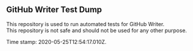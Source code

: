 ## GitHub Writer Test Dump

This repository is used to run automated tests for GitHub Writer.  
This repository is not safe and should not be used for any other purpose.

Time stamp: 2020-05-25T12:54:17.010Z.
